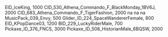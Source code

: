 EID_IceKing, 1000
CID_530_Athena_Commando_F_BlackMonday_1BV6J, 2000
CID_683_Athena_Commando_F_TigerFashion, 2000
na
na
na
MusicPack_039_Envy, 500
Glider_ID_224_SpaceWandererFemale, 800
EID_KPopDance03, 1200
BID_229_LuckyRiderMale, 700
Pickaxe_ID_376_FNCS, 3000
Pickaxe_ID_508_HistorianMale_6BQSW, 2000

